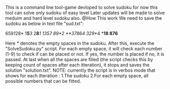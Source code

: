 
This is a command line tool-game devloped to solve sudoku for now this tool can solve only sudoku of easy level Later updates will be made to solve meduim and hard level sudoku also.
@How This work
We need to save the sudoku as below in text file "sud.txt":

659*1*28*
1***5**3*
2**8***1*
***135*7*
8**9****2
**3*7864*
3*2**9**4
*****18**
**876****

Here * denotes the empty spaces in the sudoku.
After this, execute the "SolveSudoku.py" script. For each empty space, it will check each number (1-9) to check if can be placed or not.
If yes, the number is placed if no, it is passed.
At last when all the spaces are filled (the script checks this by keeping count of spaces after each itteration), it stops and saves the solution "solution.txt".
NOTE: currently the script is in verbos mode that shows for each itteration :
        1.The sudoku
        2.For each empty space, all possible numbers that can be fitted. 
